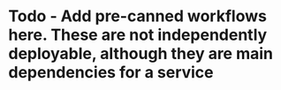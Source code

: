 # Todo - Add pre-canned workflows here.  These are not independently deployable, although they are main dependencies for a service